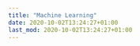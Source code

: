 ```yaml
---
title: "Machine Learning"
date: 2020-10-02T13:24:27+01:00
last_mod: 2020-10-02T13:24:27+01:00
---
```



